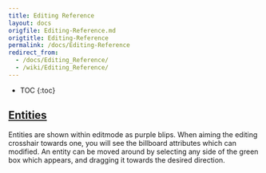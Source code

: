 ```yaml
---
title: Editing Reference
layout: docs
origfile: Editing-Reference.md
origtitle: Editing-Reference
permalink: /docs/Editing-Reference
redirect_from:
  - /docs/Editing_Reference/
  - /wiki/Editing_Reference/
---
```

* TOC
{:toc}

## [Entities](Editing-Entities)
 
 Entities are shown within editmode as purple blips. When aiming the editing crosshair towards one, you will see the billboard attributes which can modified.
 An entity can be moved around by selecting any side of the green box which appears, and dragging it towards the desired direction.
